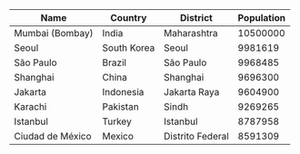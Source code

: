  
| Name | Country              | District   | Population |
| ---  | ---                  | ---        | ---        |
| Mumbai (Bombay) | India                | Maharashtra | 10500000   |
| Seoul | South Korea          | Seoul      | 9981619    |
| São Paulo | Brazil               | São Paulo  | 9968485    |
| Shanghai | China                | Shanghai   | 9696300    |
| Jakarta | Indonesia            | Jakarta Raya | 9604900    |
| Karachi | Pakistan             | Sindh      | 9269265    |
| Istanbul | Turkey               | Istanbul   | 8787958    |
| Ciudad de México | Mexico               | Distrito Federal | 8591309    |
